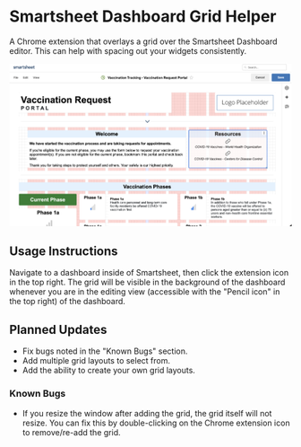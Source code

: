 # Smartsheet Dashboard Grid Helper
A Chrome extension that overlays a grid over the Smartsheet Dashboard editor. This can help with spacing out your widgets consistently.

![Example Screenshot](/screenshots/screenshot.png "Example Screenshot")

## Usage Instructions
Navigate to a dashboard inside of Smartsheet, then click the extension icon in the top right. The grid will be visible in the background of the dashboard whenever you are in the editing view (accessible with the "Pencil icon" in the top right) of the dashboard.

## Planned Updates
- Fix bugs noted in the "Known Bugs" section.
- Add multiple grid layouts to select from.
- Add the ability to create your own grid layouts.

### Known Bugs
- If you resize the window after adding the grid, the grid itself will not resize. You can fix this by double-clicking on the Chrome extension icon to remove/re-add the grid.

